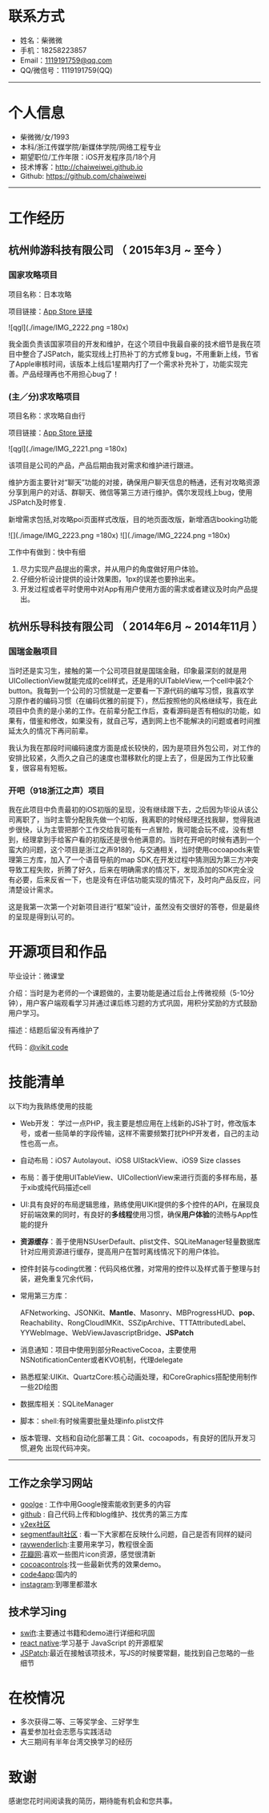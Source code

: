 # 联系方式

- 姓名：柴微微
- 手机：18258223857
- Email：1119191759@qq.com
- QQ/微信号：1119191759(QQ)

---

# 个人信息

 - 柴微微/女/1993
 - 本科/浙江传媒学院/新媒体学院/网络工程专业
 - 期望职位/工作年限：iOS开发程序员/18个月
 - 技术博客：http://chaiweiwei.github.io
 - Github: https://github.com/chaiweiwei

---

# 工作经历
## 杭州帅游科技有限公司 （ 2015年3月 ~ 至今 ）

### 国家攻略项目

项目名称：日本攻略

项目链接：[App Store 链接](https://itunes.apple.com/cn/app/ri-ben-lu-you-gong-e-zi-you/id1061362221?mt=8)

![qgl](./image/IMG_2222.png =180x)

我全面负责该国家项目的开发和维护，在这个项目中我最自豪的技术细节是我在项目中整合了JSPatch，能实现线上打热补丁的方式修复bug，不用重新上线，节省了Apple审核时间，该版本上线后1星期内打了一个需求补充补丁，功能实现完善。产品经理再也不用担心bug了！

### (主／分)求攻略项目

项目名称：求攻略自由行

项目链接：[App Store 链接](https://itunes.apple.com/cn/app/qiu-gong-e-zi-you-xing-bi/id674339177?mt=8)

![qgl](./image/IMG_2221.png =180x)

该项目是公司的产品，产品后期由我对需求和维护进行跟进。

维护方面主要针对“聊天”功能的对接，确保用户聊天信息的畅通，还有对攻略资源分享到用户的对话、群聊天、微信等第三方进行维护。偶尔发现线上bug，使用JSPatch及时修复.

新增需求包括,对攻略poi页面样式改版，目的地页面改版，新增酒店booking功能

![](./image/IMG_2223.png =180x)
![](./image/IMG_2224.png =180x)

工作中有做到：快中有细

  1. 尽力实现产品提出的需求，并从用户的角度做好用户体验。
  2. 仔细分析设计提供的设计效果图，1px的误差也要拎出来。
  3. 开发过程或者平时使用中对App有用户使用方面的需求或者建议及时向产品提出。

## 杭州乐导科技有限公司 （ 2014年6月 ~ 2014年11月 ）

### 国瑞金融项目
当时还是实习生，接触的第一个公司项目就是国瑞金融，印象最深刻的就是用UICollectionView就能完成的cell样式，还是用的UITableView,一个cell中装2个button。我每到一个公司的习惯就是一定要看一下源代码的编写习惯，我喜欢学习原作者的编码习惯（在编码优雅的前提下），然后按照他的风格继续写，我在此项目中负责的是小弟的工作。在前辈分配工作后，查看源码是否有相似的功能，如果有，借鉴和修改，如果没有，就自己写，遇到网上也不能解决的问题或者时间推延太久的情况下再问前辈。

我认为我在那段时间编码速度方面是成长较快的，因为是项目外包公司，对工作的安排比较紧，久而久之自己的速度也潜移默化的提上去了，但是因为工作比较重复，很容易有短板。

### 开吧（918浙江之声）项目
我在此项目中负责最初的iOS初版的呈现，没有继续跟下去，之后因为毕设从该公司离职了，当时主管分配我先做一个初版，我离职的时候经理还找我聊，觉得我进步很快，认为主管把那个工作交给我可能有一点冒险，我可能会玩不成，没有想到，经理拿到手给客户看的初版还是很令他满意的。当时在开吧的时候有遇到一个蛮大的问题，这个项目是浙江之声918的，与交通相关，当时使用cocoapods来管理第三方库，加入了一个语音导航的map SDK,在开发过程中猜测因为第三方冲突导致工程失败，折腾了好久，后来在明确需求的情况下，发现添加的SDK完全没有必要，后来反省一下，也是没有在评估功能实现的情况下，及时向产品反应，问清楚设计需求。

这是我第一次第一个对新项目进行“框架”设计，虽然没有交很好的答卷，但是最终的呈现是得到认可的。


# 开源项目和作品

毕业设计：微课堂

介绍：当时是为老师的一个课题做的，主要功能是通过后台上传微视频（5-10分钟），用户客户端观看学习并通过课后练习题的方式巩固，用积分奖励的方式鼓励用户学习。

描述：结题后留没有再维护了

代码：[@vikit code](https://github.com/chaiweiwei/real_Vikit)

# 技能清单

以下均为我熟练使用的技能

- Web开发：
学过一点PHP，我主要是想应用在上线新的JS补丁时，修改版本号，或者一些简单的字段传输，这样不需要频繁打扰PHP开发者，自己的主动性也高一点。
- 自动布局：iOS7 Autolayout、iOS8 UIStackView、iOS9 Size classes
- 布局：善于使用UITableView、UICollectionView来进行页面的多样布局，基于xib或纯代码描述cell
- UI:具有良好的布局逻辑思维，熟练使用UIKit提供的多个控件的API，在展现良好前端效果的同时，有良好的**多线程**使用习惯，确保**用户体验**的流畅与App性能的提升
- **资源缓存**：善于使用NSUserDefault、plist文件、SQLiteManager轻量数据库针对应用资源进行缓存，提高用户在暂时离线情况下的用户体验。
- 控件封装与coding优雅：代码风格优雅，对常用的控件以及样式善于整理与封装，避免重复冗余代码，
- 常用第三方库：

  AFNetworking、JSONKit、**Mantle**、Masonry、MBProgressHUD、**pop**、Reachability、RongCloudIMKit、SSZipArchive、TTTAttributedLabel、YYWebImage、WebViewJavascriptBridge、**JSPatch**
  
- 消息通知：项目中使用到部分ReactiveCocoa，主要使用NSNotificationCenter或者KVO机制，代理delegate

- 熟悉框架:UIKit、QuartzCore:核心动画处理，和CoreGraphics搭配使用制作一些2D绘图
- 数据库相关：SQLiteManager
- 脚本：shell:有时候需要批量处理info.plist文件
- 版本管理、文档和自动化部署工具：Git、cocoapods，有良好的团队开发习惯,避免 出现代码冲突。

---

## 工作之余学习网站

 - [goolge](https://google.com) : 工作中用Google搜索能收到更多的内容
 - [github](https://github.com) : 自己代码上传和blog维护、找优秀的第三方库
 - [v2ex社区](http://v2ex.com)
 - [segmentfault社区](http://segmentfault.com) : 看一下大家都在反映什么问题，自己是否有同样的疑问
 - [raywenderlich](http://www.raywenderlich.com):主要用来学习，教程很全面
 - [花瓣网](http://huaban.com):喜欢一些图片icon资源，感觉很清新
 - [cocoacontrols](https://www.cocoacontrols.com):找一些最新优秀的效果demo。
 - [code4app](http://code4app.com):国内的
 - [instagram](https://www.instagram.com):到哪里都潜水

## 技术学习ing

- [swift](https://developer.apple.com/swift/blog/):主要通过书籍和demo进行详细和巩固
- [react native](https://facebook.github.io/react-native/):学习基于 JavaScript 的开源框架
- [JSPatch](https://github.com/bang590/JSPatch/wiki):最近在接触该项技术，写JS的时候要常翻，能找到自己忽略的一些细节


# 在校情况

- 多次获得二等、三等奖学金、三好学生
- 喜爱参加社会志愿与实践活动
- 大三期间有半年台湾交换学习的经历


# 致谢
感谢您花时间阅读我的简历，期待能有机会和您共事。
